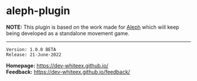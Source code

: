 # aleph-plugin

**NOTE:** This plugin is based on the work made for [Aleph](https://github.com/dev-raykeex/Aleph) which will keep being developed as a standalone movement game.

<hr />

```
Version: 1.0.0 BETA
Release: 21-June-2022
```

**Homepage:** https://dev-whiteex.github.io/ <br />
**Feedback:** https://dev-whiteex.github.io/feedback/
